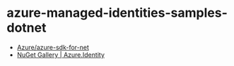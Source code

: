 # azure-managed-identities-samples-dotnet

- [Azure/azure-sdk-for-net](https://github.com/Azure/azure-sdk-for-net)
- [NuGet Gallery | Azure.Identity](https://www.nuget.org/packages/Azure.Identity)
